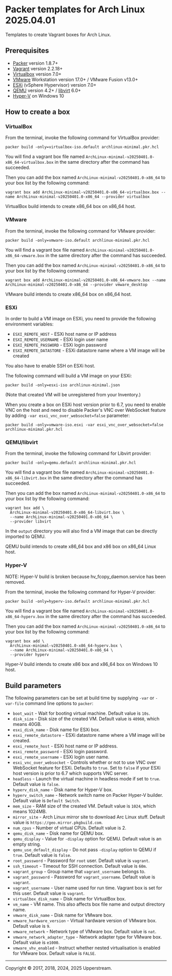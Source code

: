 # Packer templates for Arch Linux 2025.04.01

Templates to create Vagrant boxes for Arch Linux.

## Prerequisites

* [Packer][] version 1.8.7+
* [Vagrant][] version 2.2.18+
* [Virtualbox][] version 7.0+
* [VMware][] Workstation version 17.0+ / VMware Fusion v13.0+
* [ESXi][] (vSphere Hypervisor) version 7.0+
* [QEMU][] version 4.2+ / [libvirt][] 6.0+
* [Hyper-V][] on Windows 10

[ESXi]: http://www.vmware.com/products/vsphere-hypervisor
  "Free VMware vSphere Hypervisor, Free Virtualization (ESXi)"
[Hyper-V]: https://docs.microsoft.com/en-us/virtualization/hyper-v-on-windows/about/
  "Introduction to Hyper-V on Windows 10 | Microsoft Docs"
[libvirt]: https://libvirt.org/
  "libvirt: The virtualization API"
[Packer]: https://www.packer.io/ "Packer by HashiCorp"
[QEMU]: https://www.qemu.org/
  "QEMU"
[Vagrant]: https://www.vagrantup.com/ "Vagrant"
[VirtualBox]: https://www.virtualbox.org/ "Oracle VM VirtualBox"
[VMware]: http://www.vmware.com/
  "VMware Virtualization for Desktop &amp; Server, Application, Public &amp; Hybrid Clouds"

## How to create a box

### VirtualBox

From the terminal, invoke the following command for VirtualBox provider:

    packer build -only=virtualbox-iso.default archlinux-minimal.pkr.hcl

You will find a vagrant box file named `ArchLinux-minimal-v20250401.0-x86_64-virtualbox.box`
in the same directory after the command has succeeded.

Then you can add the box named `ArchLinux-minimal-v20250401.0-x86_64`
 to your box list by the following command:

    vagrant box add ArchLinux-minimal-v20250401.0-x86_64-virtualbox.box --name ArchLinux-minimal-v20250401.0-x86_64 --provider virtualbox

VirtualBox build intends to create x86_64 box on x86_64 host.

### VMware

From the terminal, invoke the following command for VMware provider:

    packer build -only=vmware-iso.default archlinux-minimal.pkr.hcl

You will find a vagrant box file named `ArchLinux-minimal-v20250401.0-x86_64-vmware.box`
in the same directory after the command has succeeded.

Then you can add the box named `ArchLinux-minimal-v20250401.0-x86_64`
to your box list by the following command:

    vagrant box add ArchLinux-minimal-v20250401.0-x86_64-vmware.box --name ArchLinux-minimal-v20250401.0-x86_64 --provider vmware_desktop

VMware build intends to create x86_64 box on x86_64 host.

### ESXi

In order to build a VM image on ESXi, you need to provide the following
environment variables:

* `ESXI_REMOTE_HOST` - ESXi host name or IP address
* `ESXI_REMOTE_USERNAME` - ESXi login user name
* `ESXI_REMOTE_PASSWORD` - ESXi login password
* `ESXI_REMOTE_DATASTORE` - ESXi datastore name where a VM image will be
  created

You also have to enable SSH on ESXi host.

The following command will build a VM image on your ESXi:

    packer build -only=esxi-iso archlinux-minimal.json

(Note that created VM will be unregistered from your Inventory.)

When you create a box on ESXi host version prior to 6.7, you need to
enable VNC on the host and need to disable Packer's VNC over WebSocket
feature by adding `-var esxi_vnc_over_websocket=false` parameter:

    packer build -only=vmware-iso.esxi -var esxi_vnc_over_websocket=false archlinux-minimal.pkr.hcl

### QEMU/libvirt

From the terminal, invoke the following command for Libvirt provider:

    packer build -only=qemu.default archlinux-minimal.pkr.hcl

You will find a vagrant box file named
`ArchLinux-minimal-v20250401.0-x86_64-libvirt.box` in the
same directory after the command has succeeded.

Then you can add the box named
`ArchLinux-minimal-v20250401.0-x86_64`
to your box list by the following command:

    vagrant box add \
      ArchLinux-minimal-v20250401.0-x86_64-libvirt.box \
      --name ArchLinux-minimal-v20250401.0-x86_64 \
      --provider libvirt

In the `output` directory you will also find a VM image that can be
directly imported to QEMU.

QEMU build intends to create x86_64 box and x86 box on x86_64 Linux
host.

### Hyper-V

NOTE: Hyper-V build is broken because hv_fcopy_daemon.service has been removed.

From the terminal, invoke the following command for Hyper-V provider:

    packer build -only=hyperv-iso.default archlinux-minimal.pkr.hcl

You will find a vagrant box file named
`ArchLinux-minimal-v20250401.0-x86_64-hyperv.box`
in the same directory after the command has succeeded.

Then you can add the box named
`ArchLinux-minimal-v20250401.0-x86_64`
to your box list by the following command:

    vagrant box add \
      ArchLinux-minimal-v20250401.0-x86_64-hyperv.box \
      --name ArchLinux-minimal-v20250401.0-x86_64 \
      --provider hyperv

Hyper-V build intends to create x86 box and x86_64 box on Windows 10
host.

## Build parameters

The following parameters can be set at build time by supplying `-var`
or `-var-file` command line options to `packer`:

* `boot_wait` - Wait for booting virtual machine.  Default value is
  `10s`.
* `disk_size` - Disk size of the created VM.  Default value is `40960`,
  which means 40GB.
* `esxi_disk_name` - Disk name for ESXi box.
* `esxi_remote_datastore` - ESXi datastore name where a VM image will
  be created.
* `esxi_remote_host` - ESXi host name or IP address.
* `esxi_remote_password` - ESXi login password.
* `esxi_remote_username` - ESXi login user name.
* `esxi_vnc_over_websocket` - Controls whether or not to use VNC over
  WebSocket feature for ESXi.  Defaults to `true`.  Set to `false` if
  your ESXi host version is prior to 6.7 which supports VNC server.
* `headless` - Launch the virtual machine in headless mode if set to
  `true`.  Default value is `false`.
* `hyperv_disk_name` - Disk name for Hyper-V box.
* `hyperv_switch_name` - Network switch name on Packer Hyper-V builder.
  Default value is `Default Switch`.
* `mem_size` - RAM size of the created VM.  Default value is `1024`,
  which means 1024MB.
* `mirror_site` - Arch Linux mirror site to download Arc Linux stuff.
  Default value is `https://geo.mirror.pkgbuild.com`.
* `num_cpus` - Number of virtual CPUs.  Default value is 2.
* `qemu_disk_name` - Disk name for QEMU box.
* `qemu_display` - Value for `-display` option for QEMU.  Default value
  is an empty string.
* `qemu_use_default_display` - Do not pass `-display` option to QEMU if
  `true`.  Default value is `false`.
* `root_password` - Password for `root` user.  Default value is
  `vagrant`.
* `ssh_timeout` - Timeout for SSH connection.  Default value is `60m`.
* `vagrant_group` - Group name that `vagrant_username` belongs to.
* `vagrant_password` - Password for `vagrant_username`.  Default value
  is `vagrant`.
* `vagrant_username` - User name used for run time.  Vagrant box is set
  for this user.  Default value is `vagrant`.
* `virtualbox_disk_name` - Disk name for VirtualBox box.
* `vm_name` - VM name.  This also affects box file name and output
  directory name.
* `vmware_disk_name` - Disk name for VMware box.
* `vmware_hardware_version` - Virtual hardware version of VMware box.
  Default value is `9`.
* `vmware_network` - Network type of VMware box.  Default value is
  `nat`.
* `vmware_network_adapter_type` - Network adapter type for VMware box.
  Default value is `e1000`.
* `vmware_vhv_enabled` - Instruct whether nested virtualisation is
  enabled for VMware box.  Default value is `FALSE`.

- - -

Copyright &copy; 2017, 2018, 2024, 2025 Upperstream.
